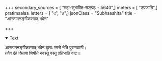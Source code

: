 +++
secondary_sources = [ "महा-सुभाषित-सङ्ग्रहः - 5640",]
meters = [ "उपजाति",]
pratimaalaa_letters = [ "द", "त",]
jsonClass = "Subhaashita"
title = "आस्तामनङ्गीकरणाद् भवेन"

+++

<details open><summary>Text</summary>

आस्तामनङ्गीकरणाद् भवेन दृश्यः स्मरो नेति पुराणवाणी।  
तवैव देहं श्रितया श्रियेति नवस्तु वस्तु प्रतिभाति वादः॥
</details>

